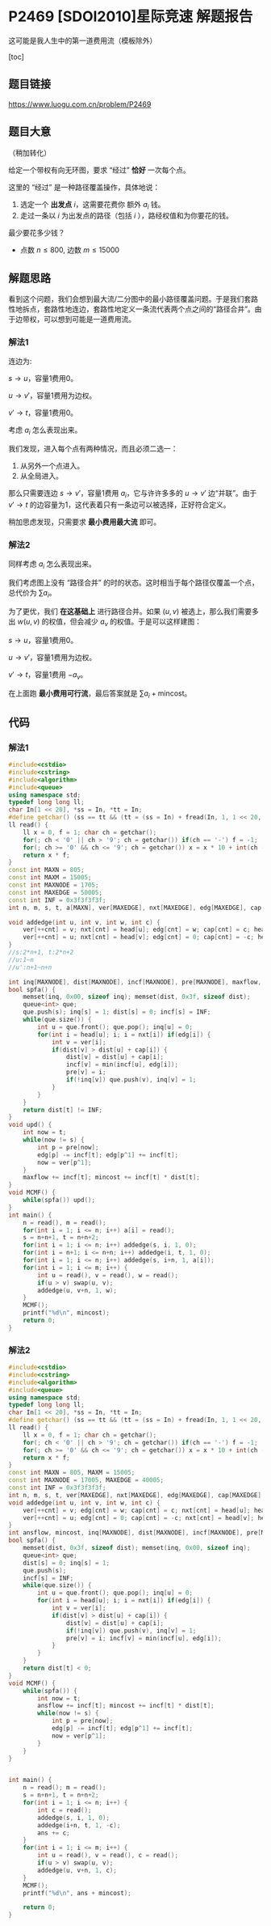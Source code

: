 # P2469 [SDOI2010]星际竞速 解题报告

这可能是我人生中的第一道费用流（模板除外）

[toc]

## 题目链接

https://www.luogu.com.cn/problem/P2469

## 题目大意

（稍加转化）

给定一个带权有向无环图，要求 “经过” **恰好** 一次每个点。

这里的 “经过” 是一种路径覆盖操作，具体地说：

1. 选定一个 **出发点** $i$，这需要花费你 额外 $a_i$ 钱。
2. 走过一条以 $i$ 为出发点的路径（包括 $i$ ），路经权值和为你要花的钱。

最少要花多少钱？

- 点数 $n\le 800$, 边数 $m\le 15000$

## 解题思路

看到这个问题，我们会想到最大流/二分图中的最小路径覆盖问题。于是我们套路性地拆点，套路性地连边，套路性地定义一条流代表两个点之间的“路径合并”。由于边带权，可以想到可能是一道费用流。

### 解法1

连边为:

 $s\to u$，容量1费用0。

$u\to v'$，容量1费用为边权。

$v'\to t$，容量1费用0。

考虑 $a_i$ 怎么表现出来。

我们发现，进入每个点有两种情况，而且必须二选一：

1. 从另外一个点进入。
2. 从全局进入。

那么只需要连边 $s\to v'$，容量1费用 $a_i$，它与许许多多的 $u\to v'$ 边“并联”。由于 $v'\to t$ 的边容量为1，这代表着只有一条边可以被选择，正好符合定义。

稍加思虑发现，只需要求 **最小费用最大流** 即可。

### 解法2

同样考虑 $a_i$ 怎么表现出来。

我们考虑图上没有 “路径合并” 的时的状态。这时相当于每个路径仅覆盖一个点，总代价为 $\sum a_i$。

为了更优，我们 **在这基础上** 进行路径合并。如果 $(u,v)$ 被选上，那么我们需要多出 $w(u,v)$ 的权值，但会减少 $a_v$ 的权值。于是可以这样建图：

 $s\to u$，容量1费用0。

$u\to v'$，容量1费用为边权。

$v'\to t$，容量1费用 $-a_{v}$。

在上面跑 **最小费用可行流**，最后答案就是 $\sum a_i +\mathrm{mincost}$。



## 代码

### 解法1

```cpp
#include<cstdio>
#include<cstring>
#include<algorithm>
#include<queue>
using namespace std;
typedef long long ll;
char In[1 << 20], *ss = In, *tt = In;
#define getchar() (ss == tt && (tt = (ss = In) + fread(In, 1, 1 << 20, stdin), ss == tt) ? EOF : *ss++)
ll read() {
	ll x = 0, f = 1; char ch = getchar();
	for(; ch < '0' || ch > '9'; ch = getchar()) if(ch == '-') f = -1;
	for(; ch >= '0' && ch <= '9'; ch = getchar()) x = x * 10 + int(ch - '0');
	return x * f;
}
const int MAXN = 805;
const int MAXM = 15005;
const int MAXNODE = 1705;
const int MAXEDGE = 50005;
const int INF = 0x3f3f3f3f;
int n, m, s, t, a[MAXN], ver[MAXEDGE], nxt[MAXEDGE], edg[MAXEDGE], cap[MAXEDGE], head[MAXNODE], cnt = 1;

void addedge(int u, int v, int w, int c) {
	ver[++cnt] = v; nxt[cnt] = head[u]; edg[cnt] = w; cap[cnt] = c; head[u] = cnt;
	ver[++cnt] = u; nxt[cnt] = head[v]; edg[cnt] = 0; cap[cnt] = -c; head[v] = cnt;
}
//s:2*n+1, t:2*n+2
//u:1~n
//u':n+1~n+n

int inq[MAXNODE], dist[MAXNODE], incf[MAXNODE], pre[MAXNODE], maxflow, mincost;
bool spfa() {
	memset(inq, 0x00, sizeof inq); memset(dist, 0x3f, sizeof dist);
	queue<int> que;
	que.push(s); inq[s] = 1; dist[s] = 0; incf[s] = INF;
	while(que.size()) {
		int u = que.front(); que.pop(); inq[u] = 0;
		for(int i = head[u]; i; i = nxt[i]) if(edg[i]) {
			int v = ver[i];
			if(dist[v] > dist[u] + cap[i]) {
				dist[v] = dist[u] + cap[i];
				incf[v] = min(incf[u], edg[i]);
				pre[v] = i;
				if(!inq[v]) que.push(v), inq[v] = 1;
			}
		}
	}
	return dist[t] != INF;
}
void upd() {
	int now = t;
	while(now != s) {
		int p = pre[now];
		edg[p] -= incf[t]; edg[p^1] += incf[t];
		now = ver[p^1];
	}
	maxflow += incf[t]; mincost += incf[t] * dist[t];
}
void MCMF() {
	while(spfa()) upd();
}
int main() {
	n = read(), m = read();
	for(int i = 1; i <= n; i++) a[i] = read();
	s = n+n+1, t = n+n+2;
	for(int i = 1; i <= n; i++) addedge(s, i, 1, 0);
	for(int i = n+1; i <= n+n; i++) addedge(i, t, 1, 0);
	for(int i = 1; i <= n; i++) addedge(s, i+n, 1, a[i]);
	for(int i = 1; i <= m; i++) {
		int u = read(), v = read(), w = read();
		if(u > v) swap(u, v);
		addedge(u, v+n, 1, w);
	}
	MCMF();
	printf("%d\n", mincost);
	return 0;
}
```

### 解法2

```cpp
#include<cstdio>
#include<cstring>
#include<algorithm>
#include<queue>
using namespace std;
typedef long long ll;
char In[1 << 20], *ss = In, *tt = In;
#define getchar() (ss == tt && (tt = (ss = In) + fread(In, 1, 1 << 20, stdin), ss == tt) ? EOF : *ss++)
ll read() {
	ll x = 0, f = 1; char ch = getchar();
	for(; ch < '0' || ch > '9'; ch = getchar()) if(ch == '-') f = -1;
	for(; ch >= '0' && ch <= '9'; ch = getchar()) x = x * 10 + int(ch - '0');
	return x * f;
}
const int MAXN = 805, MAXM = 15005;
const int MAXNODE = 17005, MAXEDGE = 40005;
const int INF = 0x3f3f3f3f;
int n, m, s, t, ver[MAXEDGE], nxt[MAXEDGE], edg[MAXEDGE], cap[MAXEDGE], head[MAXNODE], cnt = 1, ans;
void addedge(int u, int v, int w, int c) {
	ver[++cnt] = v; edg[cnt] = w; cap[cnt] = c; nxt[cnt] = head[u]; head[u] = cnt;
	ver[++cnt] = u; edg[cnt] = 0; cap[cnt] = -c; nxt[cnt] = head[v]; head[v] = cnt;
}
int ansflow, mincost, inq[MAXNODE], dist[MAXNODE], incf[MAXNODE], pre[MAXNODE]; 
bool spfa() {
	memset(dist, 0x3f, sizeof dist); memset(inq, 0x00, sizeof inq);
	queue<int> que;
	dist[s] = 0; inq[s] = 1;
	que.push(s);
	incf[s] = INF;
	while(que.size()) {
		int u = que.front(); que.pop(); inq[u] = 0;
		for(int i = head[u]; i; i = nxt[i]) if(edg[i]) {
			int v = ver[i];
			if(dist[v] > dist[u] + cap[i]) {
				dist[v] = dist[u] + cap[i];
				if(!inq[v]) que.push(v), inq[v] = 1;
				pre[v] = i; incf[v] = min(incf[u], edg[i]);
			}
		}
	}
	return dist[t] < 0;
}
void MCMF() {
	while(spfa()) {
		int now = t;
		ansflow += incf[t]; mincost += incf[t] * dist[t];
		while(now != s) {
			int p = pre[now];
			edg[p] -= incf[t]; edg[p^1] += incf[t];
			now = ver[p^1];
		}
	}
}


int main() {
	n = read(); m = read();
	s = n+n+1, t = n+n+2;
	for(int i = 1; i <= n; i++) {
		int c = read();
		addedge(s, i, 1, 0);
		addedge(i+n, t, 1, -c);
		ans += c;
	}
	for(int i = 1; i <= m; i++) {
		int u = read(), v = read(), c = read();
		if(u > v) swap(u, v);
		addedge(u, v+n, 1, c);
	}
	MCMF();
	printf("%d\n", ans + mincost);

	return 0;
}
```







